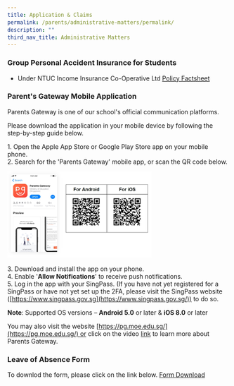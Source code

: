 ```yaml
---
title: Application & Claims
permalink: /parents/administrative-matters/permalink/
description: ""
third_nav_title: Administrative Matters
---
```

### **Group Personal Accident Insurance for Students**
* Under NTUC Income Insurance Co-Operative Ltd
[Policy Factsheet](/files/Product%20Fact%20Sheet%20Year%202023.pdf)

### **Parent's Gateway Mobile Application**

Parents Gateway is one of our school's official communication platforms.

Please download the application in your mobile device by following the step-by-step guide below.

1\. Open the Apple App Store or Google Play Store app on your mobile phone.<br>
2\. Search for the 'Parents Gateway' mobile app, or scan the QR code below.

<img src="/images/PG.jpg" style="width:65%">

3\. Download and install the app on your phone.<br>
4\. Enable '**Allow Notifications**' to receive push notifications.<br>
5\. Log in the app with your SingPass. (If you have not yet registered for a SingPass or have not yet set up the 2FA, please visit the SingPass website ([https://www.singpass.gov.sg](https://www.singpass.gov.sg/)) to do so.

**Note**: Supported OS versions – **Android 5.0** or later & **iOS 8.0** or later

You may also visit the website [https://pg.moe.edu.sg/](https://pg.moe.edu.sg/) or click on the video [link](https://www.youtube.com/watch?v=EKpiTM5axNA) to learn more about Parents Gateway.<br>

### **Leave of Absence Form**
To downlod the form, please click on the link below.
[Form Download]((https://www.moe.gov.sg/-/media/files/returning-singaporeans/leave-of-absence-application-form.ashx))







##